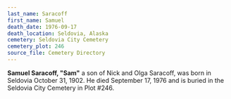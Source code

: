 ```yaml
---
last_name: Saracoff
first_name: Samuel
death_date: 1976-09-17
death_location: Seldovia, Alaska
cemetery: Seldovia City Cemetery
cemetery_plot: 246
source_file: Cemetery Directory
---
```

**Samuel Saracoff, "Sam"** a son of Nick and Olga Saracoff, was born in Seldovia October 31, 1902. He died September 17, 1976 and is buried in the Seldovia City Cemetery in Plot #246.  
